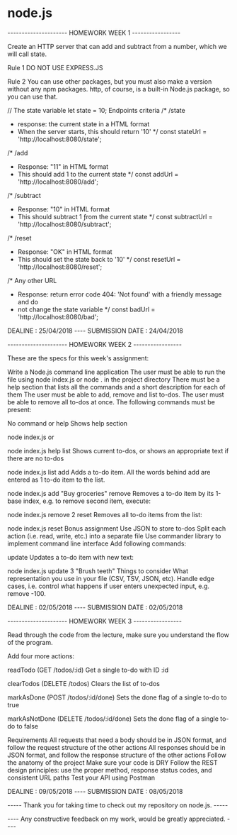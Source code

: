 # node.js

--------------------- HOMEWORK WEEK 1 -----------------


Create an HTTP server that can add and subtract from a number, which we will call state.

Rule 1
DO NOT USE EXPRESS.JS

Rule 2
You can use other packages, but you must also make a version without any npm packages. http, of course, is a built-in Node.js package, so you can use that.

// The state variable
let state = 10;
Endpoints criteria
/* /state
 * response: the current state in a HTML format
 * When the server starts, this should return '10'
 */
const stateUrl = 'http://localhost:8080/state';

/* /add
 * Response: "11" in HTML format
 * This should add 1 to the current state
 */
const addUrl = 'http://localhost:8080/add';

/* /subtract
 * Response: "10" in HTML format
 * This should subtract 1 ƒrom the current state
 */
const subtractUrl = 'http://localhost:8080/subtract';

/* /reset
 * Response: "OK" in HTML format
 * This should set the state back to '10'
 */
const resetUrl = 'http://localhost:8080/reset';

/* Any other URL
 * Response: return error code 404: 'Not found' with a friendly message and do
 * not change the state variable
 */
const badUrl = 'http://localhost:8080/bad';



DEALINE : 25/04/2018 ---- SUBMISSION DATE : 24/04/2018



--------------------- HOMEWORK WEEK 2 -----------------


These are the specs for this week's assignment:

Write a Node.js command line application
The user must be able to run the file using node index.js or node . in the project directory
There must be a help section that lists all the commands and a short description for each of them
The user must be able to add, remove and list to-dos.
The user must be able to remove all to-dos at once.
The following commands must be present:

No command or help
Shows help section

node index.js
or

node index.js help
list
Shows current to-dos, or shows an appropriate text if there are no to-dos

node index.js list
add
Adds a to-do item. All the words behind add are entered as 1 to-do item to the list.

node index.js add "Buy groceries"
remove
Removes a to-do item by its 1-base index, e.g. to remove second item, execute:

node index.js remove 2
reset
Removes all to-do items from the list:

node index.js reset
Bonus assignment
Use JSON to store to-dos
Split each action (i.e. read, write, etc.) into a separate file
Use commander library to implement command line interface
Add following commands:

update
Updates a to-do item with new text:

node index.js update 3 "Brush teeth"
Things to consider
What representation you use in your file (CSV, TSV, JSON, etc).
Handle edge cases, i.e. control what happens if user enters unexpected input, e.g. remove -100.



DEALINE : 02/05/2018 ---- SUBMISSION DATE : 02/05/2018



--------------------- HOMEWORK WEEK 3 -----------------


Read through the code from the lecture, make sure you understand the flow of the program.

Add four more actions:

readTodo (GET /todos/:id)
Get a single to-do with ID :id

clearTodos (DELETE /todos)
Clears the list of to-dos

markAsDone (POST /todos/:id/done)
Sets the done flag of a single to-do to true

markAsNotDone (DELETE /todos/:id/done)
Sets the done flag of a single to-do to false

Requirements
All requests that need a body should be in JSON format, and follow the request structure of the other actions
All responses should be in JSON format, and follow the response structure of the other actions
Follow the anatomy of the project
Make sure your code is DRY
Follow the REST design principles: use the proper method, response status codes, and consistent URL paths
Test your API using Postman



DEALINE : 09/05/2018 ---- SUBMISSION DATE : 08/05/2018


----- Thank you for taking time to check out my repository on node.js. -----

---- Any constructive feedback on my work, would be greatly appreciated. ----










